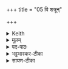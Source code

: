 +++
title = "05 वि शत्रून्"

+++


<details><summary>Keith</summary>

Drive away the foe, the enemy,  
Smash the jaws of Vrtra;  
In rage do thou avert the anger  
Of him who is hostile to us.
</details>

<details><summary>मूलम्</summary>

वि शत्रू॒न्॒ वि मृधो॑ नुद॒ वि वृ॒त्रस्य॒ हनू॑ रुज ।   
वि म॒न्युमि॑न्द्र भामि॒तो॑ऽमित्र॑स्याभि॒दास॑तः  ॥
</details>

<details><summary>पद-पाठः</summary>

वीति॑ । शत्रून्॑ । वीति॑ । मृधः॑ । नु॒द॒ । वीति॑ । वृ॒त्रस्य॑ । हनू॒ इति॑ । रु॒ज॒ ॥   
वीति॑ । म॒न्युम् । इ॒न्द्र॒ । भा॒मि॒तः । अ॒मित्र॑स्य । अ॒भि॒दास॑त॒ इत्य॑भि-दास॑तः ॥ 
</details>

<details><summary>भट्टभास्कर-टीका</summary>

शत्रून् विविधं नाशय । मृधश्च योद्धॄन्विनुद विशेषतो नाशय । वृत्रस्यासुरस्य हनू विरुज विभिन्धि । वृत्रस्य वा मेघस्य हनुस्थानीये पार्श्वे विरुज विदारय वर्षार्थं याभ्यां वर्षन्ति मेघाः । हे इन्द्र अस्मानभिदासतः उपक्षयतः अमित्रस्य शत्रोर्मन्युं क्रोधं विनुद विनाशय भामितः अमित्रविषये क्रुद्धस्त्वम् ॥
</details>

<details><summary>सायण-टीका</summary>

वि शत्रूनिति। हे इन्द्र शत्रून्विशेषेण नुद निराकुरु। मृधो योद्धॄनपि विशेषेण नुद। वृत्रस्य हनू विरुज विशेषेण भग्नी कुरु। त्वं भामितः क्रुद्धः सन्नभिदासतोऽस्मानुपक्षपयतोऽमित्रस्य वैरिणो मन्युं विशेषेण भग्नं कुरु।  
</details>
